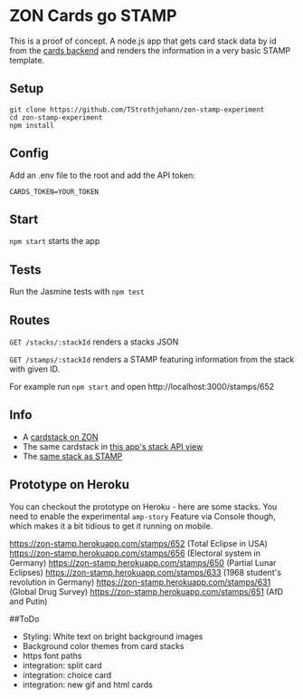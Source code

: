 # ZON Cards go STAMP
This is a proof of concept. A node.js app that gets card stack data by id from the [cards backend](https://github.com/edenspiekermann/espi-card-builder) and renders the information in a very basic STAMP template.

## Setup

```
git clone https://github.com/TStrothjohann/zon-stamp-experiment
cd zon-stamp-experiment
npm install
```

## Config
Add an .env file to the root and add the API token:

```
CARDS_TOKEN=YOUR_TOKEN
```

## Start
`npm start` starts the app

## Tests
Run the Jasmine tests with `npm test`

## Routes

`GET /stacks/:stackId` renders a stacks JSON

`GET /stamps/:stackId` renders a STAMP featuring information from the stack with given ID.

For example run `npm start` and open http://localhost:3000/stamps/652


## Info
* A [cardstack on ZON](http://www.zeit.de/wissen/2017-08/sonnenfinsternis-total-eclipse-usa)
* The same cardstack in [this app's stack API view](http://localhost:3000/stacks/652)
* The [same stack as STAMP](http://localhost:3000/stamps/652)


## Prototype on Heroku
You can checkout the prototype on Heroku - here are some stacks. You need to enable the experimental `amp-story` Feature via Console though, which makes it a bit tidious to get it running on mobile.

https://zon-stamp.herokuapp.com/stamps/652 (Total Eclipse in USA)
https://zon-stamp.herokuapp.com/stamps/656 (Electoral system in Germany)
https://zon-stamp.herokuapp.com/stamps/650 (Partial Lunar Eclipses)
https://zon-stamp.herokuapp.com/stamps/633 (1968 student's revolution in Germany)
https://zon-stamp.herokuapp.com/stamps/631 (Global Drug Survey)
https://zon-stamp.herokuapp.com/stamps/651 (AfD and Putin)


##ToDo
* Styling: White text on bright background images
* Background color themes from card stacks
* https font paths
* integration: split card
* integration: choice card
* integration: new gif and html cards

